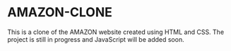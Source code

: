 # AMAZON-CLONE
This is a clone of the AMAZON website created using HTML and CSS. The project is still in progress and JavaScript will be added soon.
